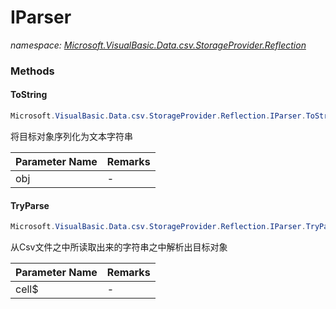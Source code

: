 ﻿# IParser
_namespace: <a href="#" onClick="load('/docs/Microsoft.VisualBasic.Data.csv.StorageProvider.Reflection/index.md')">Microsoft.VisualBasic.Data.csv.StorageProvider.Reflection</a>_





### Methods

#### ToString
```csharp
Microsoft.VisualBasic.Data.csv.StorageProvider.Reflection.IParser.ToString(System.Object)
```
将目标对象序列化为文本字符串

|Parameter Name|Remarks|
|--------------|-------|
|obj|-|


#### TryParse
```csharp
Microsoft.VisualBasic.Data.csv.StorageProvider.Reflection.IParser.TryParse(System.String)
```
从Csv文件之中所读取出来的字符串之中解析出目标对象

|Parameter Name|Remarks|
|--------------|-------|
|cell$|-|



